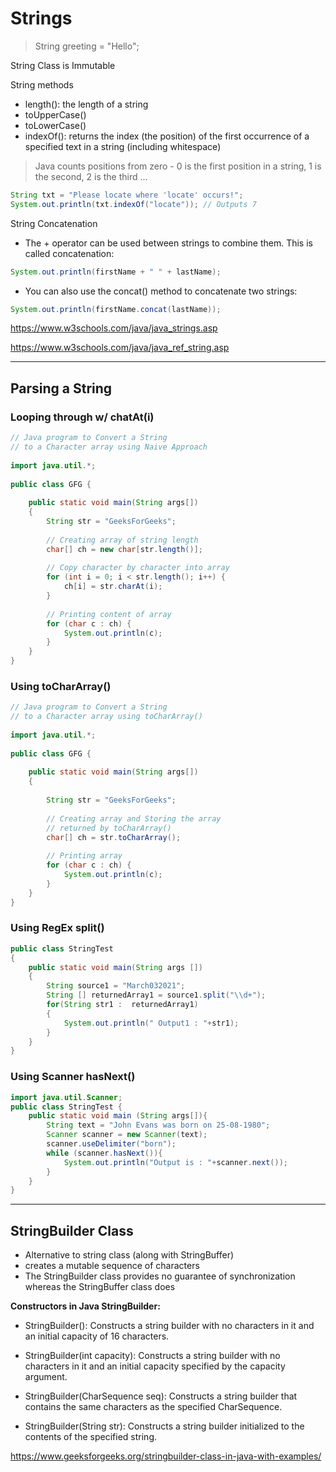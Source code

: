 # Strings

>  String greeting = "Hello";

String Class is Immutable

String methods
-  length():  the length of a string
-  toUpperCase()
-  toLowerCase()
-  indexOf():  returns the index (the position) of the first occurrence of a specified text in a string (including whitespace)
>  Java counts positions from zero - 0 is the first position in a string, 1 is the second, 2 is the third ...
```java
String txt = "Please locate where 'locate' occurs!";
System.out.println(txt.indexOf("locate")); // Outputs 7
```

String Concatenation
-  The + operator can be used between strings to combine them. This is called concatenation:
```java
System.out.println(firstName + " " + lastName);
```
-  You can also use the concat() method to concatenate two strings:
```java
System.out.println(firstName.concat(lastName));
```

https://www.w3schools.com/java/java_strings.asp

https://www.w3schools.com/java/java_ref_string.asp

-----------------------------------------

## Parsing a String

### Looping through w/ chatAt(i)
```java
// Java program to Convert a String
// to a Character array using Naive Approach
  
import java.util.*;
  
public class GFG {
  
    public static void main(String args[])
    {
        String str = "GeeksForGeeks";
  
        // Creating array of string length
        char[] ch = new char[str.length()];
  
        // Copy character by character into array
        for (int i = 0; i < str.length(); i++) {
            ch[i] = str.charAt(i);
        }
  
        // Printing content of array
        for (char c : ch) {
            System.out.println(c);
        }
    }
}
```


### Using toCharArray()
```java
// Java program to Convert a String
// to a Character array using toCharArray()
  
import java.util.*;
  
public class GFG {
  
    public static void main(String args[])
    {
  
        String str = "GeeksForGeeks";
  
        // Creating array and Storing the array
        // returned by toCharArray()
        char[] ch = str.toCharArray();
  
        // Printing array
        for (char c : ch) {
            System.out.println(c);
        }
    }
}
```


### Using RegEx split()
```java
public class StringTest 
{
    public static void main(String args [])
    {
        String source1 = "March032021";
        String [] returnedArray1 = source1.split("\\d+");
        for(String str1 :  returnedArray1)
        {
            System.out.println(" Output1 : "+str1);
        }
    }
}

```

### Using Scanner hasNext()
```java
import java.util.Scanner;
public class StringTest {
    public static void main (String args[]){
        String text = "John Evans was born on 25-08-1980";
        Scanner scanner = new Scanner(text);
        scanner.useDelimiter("born");
        while (scanner.hasNext()){
            System.out.println("Output is : "+scanner.next());
        }
    }
}
```

-----------------------------------------

## StringBuilder Class
-  Alternative to string class (along with StringBuffer)
-  creates a mutable sequence of characters
-  The StringBuilder class provides no guarantee of synchronization whereas the StringBuffer class does

**Constructors in Java StringBuilder:** 
 

-  StringBuilder(): Constructs a string builder with no characters in it and an initial capacity of 16 characters.
     
-  StringBuilder(int capacity): Constructs a string builder with no characters in it and an initial capacity specified by the capacity argument.
     
-  StringBuilder(CharSequence seq): Constructs a string builder that contains the same characters as the specified CharSequence.
     
-  StringBuilder(String str): Constructs a string builder initialized to the contents of the specified string. 


https://www.geeksforgeeks.org/stringbuilder-class-in-java-with-examples/
